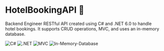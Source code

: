# HotelBookingAPI 🏨

Backend Engineer 
RESTful API created using C# and .NET 6.0 to handle hotel bookings. It supports CRUD operations, MVC, and uses an in-memory database. 

![C#](https://img.shields.io/badge/Sharp-2596be.svg?style=for-the-badge&logo=C#&logoColor=white)
![.NET](https://img.shields.io/badge/.NET-%2320232a.svg?style=for-the-badge&logo=.net&logoColor=03adfc)
![MVC](https://img.shields.io/badge/MVC-%23F34F96.svg?style=for-the-badge&logo=MVC&logoColor=white)
![In-Memory-Database](https://img.shields.io/badge/InMemoryDatabase-%23323330.svg?style=for-the-badge&logo=db&logoColor=white)

